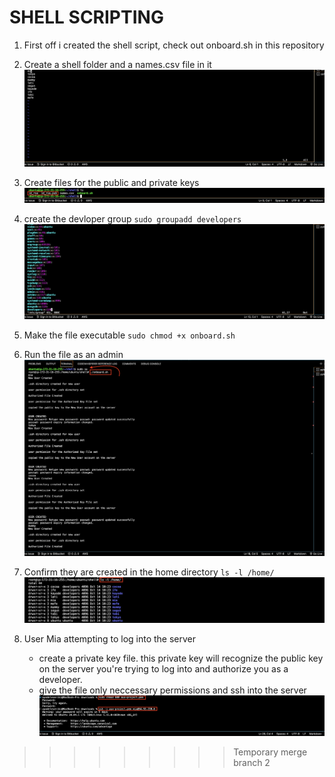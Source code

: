 # SHELL SCRIPTING

1. First off i created the shell script, check out onboard.sh in this repository

2. Create a shell folder and a names.csv file in it
![names.csv file](img/1.png)

3. Create files for the public and private keys
![keys](img/2.png)

4. create the devloper group
`sudo groupadd developers`
![groups](img/3.png)

5. Make the file executable
`sudo chmod +x onboard.sh`

6. Run the file as an admin
![running as admin](img/4.png)

7. Confirm they are created in the home directory
`ls -l /home/`
![img](img/5.png)

8. User Mia attempting to log into the server 
   - create a private key file. this private key will recognize the public key on the server you're trying to log into and authorize you as a developer.
   - give the file only neccessary permissions and ssh into the server 
   ![log in as a user](img/6.png)
>>>>>>>>> Temporary merge branch 2
